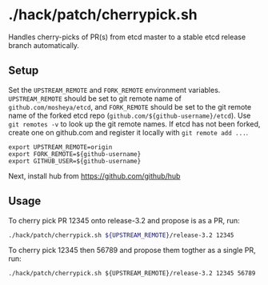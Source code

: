 # ./hack/patch/cherrypick.sh

Handles cherry-picks of PR(s) from etcd master to a stable etcd release branch automatically.

## Setup

Set the `UPSTREAM_REMOTE` and `FORK_REMOTE` environment variables.
`UPSTREAM_REMOTE` should be set to git remote name of `github.com/mosheya/etcd`,
and `FORK_REMOTE` should be set to the git remote name of the forked etcd
repo (`github.com/${github-username}/etcd`). Use `git remotes -v` to
look up the git remote names. If etcd has not been forked, create
one on github.com and register it locally with `git remote add ...`.


```
export UPSTREAM_REMOTE=origin
export FORK_REMOTE=${github-username}
export GITHUB_USER=${github-username}
```

Next, install hub from https://github.com/github/hub

## Usage

To cherry pick PR 12345 onto release-3.2 and propose is as a PR, run:

```sh
./hack/patch/cherrypick.sh ${UPSTREAM_REMOTE}/release-3.2 12345
```

To cherry pick 12345 then 56789 and propose them togther as a single PR, run:

```
./hack/patch/cherrypick.sh ${UPSTREAM_REMOTE}/release-3.2 12345 56789
```


